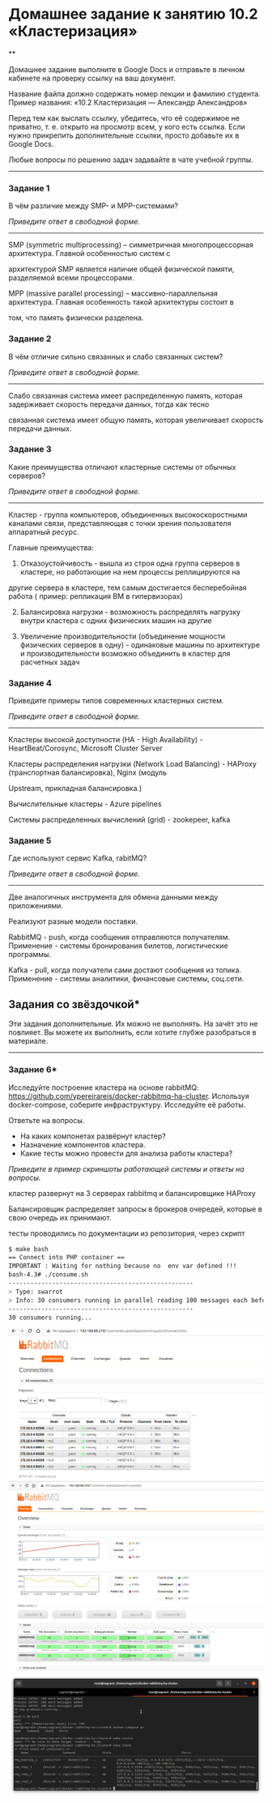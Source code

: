 # Домашнее задание к занятию 10.2 «Кластеризация»

**

Домашнее задание выполните в Google Docs и отправьте в личном кабинете на проверку ссылку на ваш документ.

Название файла должно содержать номер лекции и фамилию студента. Пример названия: «10.2 Кластеризация — Александр Александров»

Перед тем как выслать ссылку, убедитесь, что её содержимое не приватно, т. е.  открыто на просмотр всем, у кого есть ссылка. Если нужно прикрепить дополнительные ссылки, просто добавьте их в Google Docs.

Любые вопросы по решению задач задавайте в чате учебной группы.

---

### Задание 1

В чём различие между SMP- и MPP-системами?

*Приведите ответ в свободной форме.*

---

SMP (symmetric multiprocessing) – симметричная многопроцессорная архитектура. Главной особенностью систем с 

архитектурой SMP является наличие общей физической памяти, разделяемой всеми процессорами.

MPP (massive parallel processing) – массивно-параллельная архитектура. Главная особенность такой архитектуры состоит в

том, что память физически разделена.

### Задание 2

В чём отличие сильно связанных и слабо связанных систем?

*Приведите ответ в свободной форме.*

---

Слабо связанная система имеет распределенную память, которая задерживает скорость передачи данных, тогда как тесно 

связанная система имеет общую память, которая увеличивает скорость передачи данных.

### Задание 3

Какие преимущества отличают кластерные системы от обычных серверов?

*Приведите ответ в свободной форме.*

---

Кластер - группа компьютеров, объединенных высокоскоростными каналами связи, представляющая с точки зрения пользователя аппаратный ресурс. 

Главные преимущества:

1) Отказоустойчивость - вышла из строя одна группа серверов в кластере, но работающие на нем процессы реплицируются на 

другие сервера в кластере, тем самым достигается бесперебойная работа ( пример: репликация ВМ в гипервизорах)

2) Балансировка нагрузки - возможность распределять нагрузку внутри кластера с одних физических машин на другие

3) Увеличение производительности (объединение мощности физических серверов в одну) - одинаковые машины по архитектуре и производительности возможно объединить в кластер для расчетных задач


### Задание 4

Приведите примеры типов современных кластерных систем.

*Приведите ответ в свободной форме.*

---

Кластеры высокой доступности (HA - High Availability) - HeartBeat/Corosync, Microsoft Cluster Server

Кластеры распределения нагрузки (Network Load Balancing) - HAProxy (транспортная балансировка), Nginx (модуль 

Upstream, прикладная балансировка.)

Вычислительные кластеры - Azure pipelines 

Системы распределенных вычислений (grid) - zookepeer, kafka


### Задание 5

Где используют сервис Kafka, rabitMQ?

*Приведите ответ в свободной форме.*

---

Две аналогичных инструмента для обмена данными между приложениями. 

Реализуют разные модели поставки.

RabbitMQ - push, когда сообщения отправляются получателям. Применение - системы бронирования билетов, логистические программы.

Kafka - pull, когда получатели сами достают сообщения из топика. Применение - системы аналитики, финансовые системы, соц.сети. 


## Задания со звёздочкой*

Эти задания дополнительные. Их можно не выполнять. На зачёт это не повлияет. Вы можете их выполнить, если хотите глубже разобраться в материале.

---

### Задание 6*

Исследуйте построение кластера на основе rabbitMQ: https://github.com/ypereirareis/docker-rabbitmq-ha-cluster.
Используя docker-compose, соберите инфраструктуру. Исследуйте её работы.

Ответьте на вопросы.

* На каких компонетах развёрнут кластер?
* Назначение компонентов кластера.
* Какие тесты можно провести для анализа работы кластера?

*Приведите в пример скриншоты работающей системы и ответы на вопросы.*

кластер развернут на 3 серверах rabbitmq и балансировщике HAProxy

Балансировщик распределяет запросы в брокеров очередей, которые в свою очередь их принимают.

тесты проводились по документации из репозитория, через скрипт 

```bash
$ make bash
== Connect into PHP container ==
IMPORTANT : Waiting for nothing because no  env var defined !!!
bash-4.3# ./consume.sh 
---------------------------------------------------
> Type: swarrot
> Info: 30 consumers running in parallel reading 100 messages each before finishing
---------------------------------------------------
30 consumers running...
```

![alt_text](https://github.com/ivanmalyshev/9-hw/blob/srlb-14/files/test1.png)
![alt_text](https://github.com/ivanmalyshev/9-hw/blob/srlb-14/files/test2.png)
![alt_text](https://github.com/ivanmalyshev/9-hw/blob/srlb-14/files/make_state.png)


